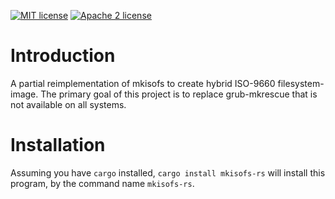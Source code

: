 [![MIT license](https://img.shields.io/badge/license-MIT-blue.svg)](https://raw.githubusercontent.com/Thog/mkisofs-rs/master/LICENSE-MIT)
[![Apache 2 license](https://img.shields.io/badge/license-Apache-blue.svg)](https://raw.githubusercontent.com/Thog/mkisofs-rs/master/LICENSE-APACHE)

# Introduction

A partial reimplementation of mkisofs to create hybrid ISO-9660 filesystem-image.
The primary goal of this project is to replace grub-mkrescue that is not available on all systems.

# Installation

Assuming you have `cargo` installed, `cargo install mkisofs-rs`
will install this program, by the command name `mkisofs-rs`.
